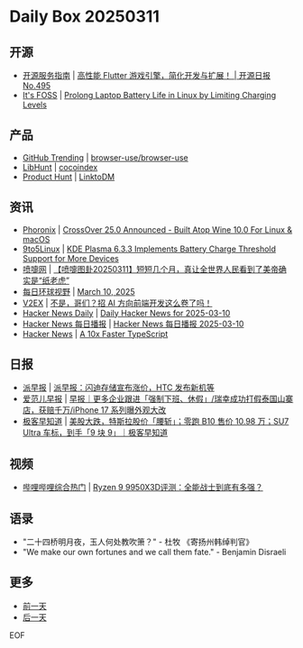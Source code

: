 # Daily Box 20250311

## 开源
- [开源服务指南](https://osguider.com/blog/) | [高性能 Flutter 游戏引擎，简化开发与扩展！ | 开源日报 No.495](https://osguider.com/blog/post/daily/daily-495/)
- [It's FOSS](https://itsfoss.com/) | [Prolong Laptop Battery Life in Linux by Limiting Charging Levels](https://itsfoss.com/limit-battery-charging-linux/)

## 产品
- [GitHub Trending](https://github.com/trending?since=daily) | [browser-use/browser-use](https://github.com/browser-use/browser-use)
- [LibHunt](https://www.libhunt.com/) | [cocoindex](https://www.libhunt.com/r/cocoindex)
- [Product Hunt](https://www.producthunt.com) | [LinktoDM](https://www.producthunt.com/posts/linktodm)

## 资讯
- [Phoronix](https://www.phoronix.com/) | [CrossOver 25.0 Announced - Built Atop Wine 10.0 For Linux & macOS](https://www.phoronix.com/news/CrossOver-25.0-Released)
- [9to5Linux](https://9to5linux.com/) | [KDE Plasma 6.3.3 Implements Battery Charge Threshold Support for More Devices](https://9to5linux.com/kde-plasma-6-3-3-implements-battery-charge-threshold-support-for-more-devices)
- [喷嚏网](http://www.dapenti.com/blog/blog.asp?subjectid=70&name=xilei) | [【喷嚏图卦20250311】短短几个月，真让全世界人民看到了美帝确实是“纸老虎”](http://www.dapenti.com/blog/more.asp?name=xilei&id=184736)
- [每日环球视野](https://idai.ly/) | [March 10, 2025](http://m.idai.ly/se/a193iG?1741536000)
- [V2EX](https://www.v2ex.com/) | [不是，哥们？招 AI 方向前端开发这么卷了吗！](https://www.v2ex.com/t/1117507)
- [Hacker News Daily](https://www.daemonology.net/hn-daily/) | [Daily Hacker News for 2025-03-10](https://www.daemonology.net/hn-daily/2025-03-10.html)
- [Hacker News 每日播报](https://hacker-news.agi.li/) | [Hacker News 每日播报 2025-03-10](https://hacker-news.agi.li/post/2025-03-10)
- [Hacker News](https://news.ycombinator.com/front) | [A 10x Faster TypeScript](https://news.ycombinator.com/item?id=43332830)

## 日报
- [派早报](https://sspai.com/tag/%E6%B4%BE%E6%97%A9%E6%8A%A5) | [派早报：闪迪存储宣布涨价，HTC 发布新机等](https://sspai.com/post/97218)
- [爱范儿早报](https://www.ifanr.com/category/ifanrnews) | [早报｜更多企业跟进「强制下班、休假」/瑞幸成功打假泰国山寨店，获赔千万/iPhone 17 系列曝外观大改](https://www.ifanr.com/1617151)
- [极客早知道](https://www.geekpark.net/column/74) | [美股大跌，特斯拉股价「腰斩」；零跑 B10 售价 10.98 万；SU7 Ultra 车标，到手「9 块 9」｜极客早知道 ](https://www.geekpark.net/news/346790)

## 视频
- [哔哩哔哩综合热门](https://www.bilibili.com/v/popular/all/) | [Ryzen 9 9950X3D评测：全能战士到底有多强？](https://b23.tv/BV1aiQGYtEKh)

## 语录
- "二十四桥明月夜，玉人何处教吹箫？" - 杜牧 《寄扬州韩绰判官》
- "We make our own fortunes and we call them fate." - Benjamin Disraeli

## 更多
- [前一天](daily-box-20250310.md)
- [后一天](daily-box-20250312.md)

EOF